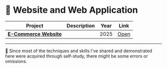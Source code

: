 # 📂 Website and Web Application

| Project | Description | Year | Link |
|-----------|---------------------|-------|--------|
| [**E-Commerce Website**](https://github.com/blanktphan/e-commerce-website) |  | 2025 | [Open](https://github.com/blanktphan/e-commerce-website) |

---

📍 Since most of the techniques and skills I've shared and demonstrated here were acquired through self-study, there might be some errors or omissions.